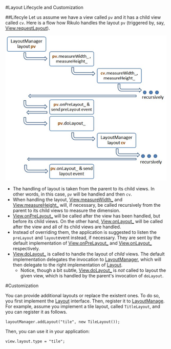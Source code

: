 #Layout Lifecycle and Customization

##Lifecyle
Let us assume we have a view called `pv` and it has a child view called `cv`. Here is a flow how Rikulo handles the layout `pv` (triggered by, say, [View.requestLayout](api:view)).

![Lifecylce of Layout](layoutLifecycle.jpg)

* The handling of layout is taken from the parent to its child views. In other words, in this case, `pv` will be handled and then `cv`.
* When handling the layout, [View.measureWidth_](api:view) and [View.measureHeight_](api:view) will, if necessary, be called recursively from the parent to its child views to measure the dimension.
* [View.onPreLayout_](api:view) will be called after the view has been handled, but before its child views. On the other hand, [View.onLayout_](api:view) will be called after the view and all of its child views are handled.
* Instead of overriding them, the application is suggested to listen the `preLayout` and `layout`event instead, if necessary. They are sent by the default implementation of [View.onPreLayout_](api:view) and [View.onLayout_](api:view) respectively.
* [View.doLayout_](api:view) is called to handle the layout of *child* views. The default implementation delegates the invocation to [LayoutManager](api:layout), which will then delegate to the right implementation of [Layout](api:layout).
    * Notice, though a bit subtle, [View.doLayout_](api:view) is *not* called to layout the given view, which is handled by the parent's invocation of `doLayout`.

#Customization

You can provide additional layouts or replace the existent ones. To do so, you first implement the [Layout](api:layout) interface. Then, register it to [LayoutManage](api:layout). For example, assume you implement a tile layout, called `TitleLayout`, and  you can register it as follows.

    layoutManager.addLayout("tile", new TileLayout());

Then, you can use it in your application:

    view.layout.type = "tile";
